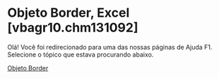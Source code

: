 
# Objeto Border, Excel [vbagr10.chm131092]

Olá! Você foi redirecionado para uma das nossas páginas de Ajuda F1. Selecione o tópico que estava procurando abaixo.

[Objeto Border](http://msdn.microsoft.com/library/cb5ee6ef-f497-5113-85e4-a312871ad072%28Office.15%29.aspx)
